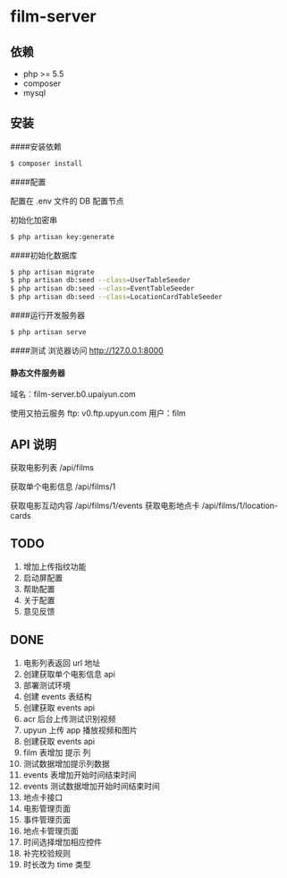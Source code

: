 # film-server

## 依赖
* php >= 5.5
* composer
* mysql

## 安装

####安装依赖
``` bash
$ composer install
```

####配置

配置在 .env 文件的 DB 配置节点

初始化加密串
```bash
$ php artisan key:generate
```


####初始化数据库
``` bash
$ php artisan migrate
$ php artisan db:seed --class=UserTableSeeder
$ php artisan db:seed --class=EventTableSeeder
$ php artisan db:seed --class=LocationCardTableSeeder
```

####运行开发服务器
``` bash
$ php artisan serve
```

####测试
浏览器访问 http://127.0.0.1:8000

#### 静态文件服务器
域名：film-server.b0.upaiyun.com

使用又拍云服务
ftp: v0.ftp.upyun.com
用户：film


## API 说明

获取电影列表 /api/films

获取单个电影信息 /api/films/1

获取电影互动内容 /api/films/1/events
获取电影地点卡 /api/films/1/location-cards

## TODO
1. 增加上传指纹功能
1. 启动屏配置
1. 帮助配置
1. 关于配置
1. 意见反馈

## DONE
1. 电影列表返回 url 地址
1. 创建获取单个电影信息 api
1. 部署测试环境
1. 创建 events 表结构
1. 创建获取 events api
1. acr 后台上传测试识别视频
1. upyun 上传 app 播放视频和图片
1. 创建获取 events api
1. film 表增加 提示 列
1. 测试数据增加提示列数据
1. events 表增加开始时间结束时间
1. events 测试数据增加开始时间结束时间
1. 地点卡接口
1. 电影管理页面
1. 事件管理页面
1. 地点卡管理页面
1. 时间选择增加相应控件
1. 补完校验规则
1. 时长改为 time 类型


